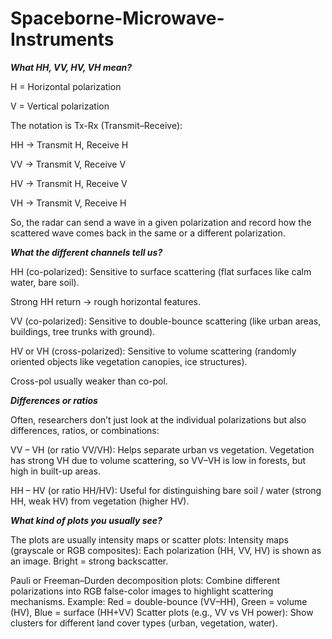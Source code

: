 # Spaceborne-Microwave-Instruments

***What HH, VV, HV, VH mean?***

H = Horizontal polarization

V = Vertical polarization

The notation is Tx-Rx (Transmit–Receive):

HH → Transmit H, Receive H

VV → Transmit V, Receive V

HV → Transmit H, Receive V

VH → Transmit V, Receive H

So, the radar can send a wave in a given polarization and record how the scattered wave comes back in the same or a different polarization.

***What the different channels tell us?***

HH (co-polarized): Sensitive to surface scattering (flat surfaces like calm water, bare soil).

Strong HH return → rough horizontal features.

VV (co-polarized): Sensitive to double-bounce scattering (like urban areas, buildings, tree trunks with ground).

HV or VH (cross-polarized): Sensitive to volume scattering (randomly oriented objects like vegetation canopies, ice structures).

Cross-pol usually weaker than co-pol.

***Differences or ratios***

Often, researchers don’t just look at the individual polarizations but also differences, ratios, or combinations:

VV – VH (or ratio VV/VH): Helps separate urban vs vegetation. Vegetation has strong VH due to volume scattering, so VV–VH is low in forests, but high in built-up areas.

HH – HV (or ratio HH/HV): Useful for distinguishing bare soil / water (strong HH, weak HV) from vegetation (higher HV).

***What kind of plots you usually see?***

The plots are usually intensity maps or scatter plots: Intensity maps (grayscale or RGB composites):
Each polarization (HH, VV, HV) is shown as an image. Bright = strong backscatter.

Pauli or Freeman–Durden decomposition plots: Combine different polarizations into RGB false-color images to highlight scattering mechanisms. Example: Red = double-bounce (VV–HH), Green = volume (HV), Blue = surface (HH+VV)
Scatter plots (e.g., VV vs VH power): Show clusters for different land cover types (urban, vegetation, water).
